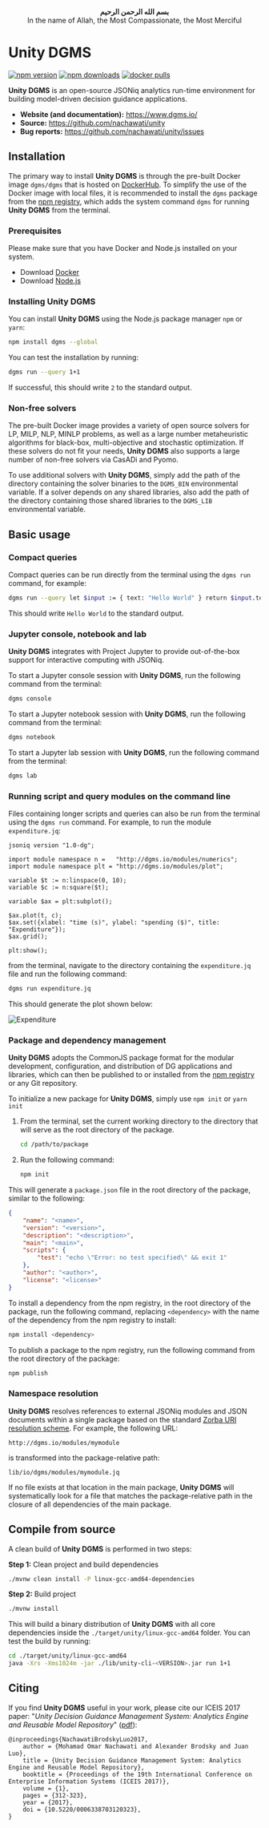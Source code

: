 <div align="center"><b>&#1576;&#1587;&#1605; &#1575;&#1604;&#1604;&#1607; &#1575;&#1604;&#1585;&#1581;&#1605;&#1606; &#1575;&#1604;&#1585;&#1581;&#1610;&#1605;</b></div>
<div align="center">In the name of Allah, the Most Compassionate, the Most Merciful</div>

# Unity DGMS

[![npm version](https://badge.fury.io/js/dgms.svg)](https://www.npmjs.com/package/dgms)
[![npm downloads](https://img.shields.io/npm/dw/dgms.svg)](https://www.npmjs.com/package/dgms)
[![docker pulls](https://img.shields.io/docker/pulls/dgms/dgms.svg)](https://hub.docker.com/r/dgms/dgms)

**Unity DGMS** is an open-source JSONiq analytics run-time environment for building model-driven decision guidance applications.

* **Website (and documentation):** <https://www.dgms.io/>
* **Source:** <https://github.com/nachawati/unity>
* **Bug reports:** <https://github.com/nachawati/unity/issues>

## Installation

The primary way to install **Unity DGMS** is through the pre-built Docker image ``dgms/dgms`` that is hosted on [DockerHub](https://hub.docker.com/r/dgms/dgms). To simplify the use of the Docker image with local files, it is recommended to install the ``dgms`` package from the [npm registry](https://www.npmjs.com/package/dgms), which adds the system command ``dgms`` for running **Unity DGMS** from the terminal.

### Prerequisites

Please make sure that you have Docker and Node.js installed on your system.

* Download [Docker](https://www.docker.com/get-started)
* Download [Node.js](https://nodejs.org)

### Installing **Unity DGMS**

You can install **Unity DGMS** using the Node.js package manager ``npm`` or ``yarn``:

```bash
npm install dgms --global
```

You can test the installation by running:

```bash
dgms run --query 1+1
```

If successful, this should write ``2`` to the standard output.

### Non-free solvers

The pre-built Docker image provides a variety of open source solvers for LP, MILP, NLP, MINLP problems, as well as a large number metaheuristic algorithms for black-box, multi-objective and stochastic optimization. If these solvers do not fit your needs, **Unity DGMS** also supports a large number of non-free solvers via CasADi and Pyomo.

To use additional solvers with **Unity DGMS**, simply add the path of the directory containing the solver binaries to the ``DGMS_BIN`` environmental variable. If a solver depends on any shared libraries, also add the path of the directory containing those shared libraries to the ``DGMS_LIB`` environmental variable.

## Basic usage

### Compact queries

Compact queries can be run directly from the terminal using the ``dgms run`` command, for example:

```bash
dgms run --query let $input := { text: "Hello World" } return $input.text
```

This should write ``Hello World`` to the standard output.

### Jupyter console, notebook and lab

**Unity DGMS** integrates with Project Jupyter to provide out-of-the-box support for interactive computing with JSONiq.

To start a Jupyter console session with **Unity DGMS**, run the following command from the terminal:

```bash
dgms console
```

To start a Jupyter notebook session with **Unity DGMS**, run the following command from the terminal:
```bash
dgms notebook
```

To start a Jupyter lab session with **Unity DGMS**, run the following command from the terminal:
```bash
dgms lab
```

### Running script and query modules on the command line

Files containing longer scripts and queries can also be run from the terminal using the ``dgms run`` command. For example, to run the module ``expenditure.jq``:

```xquery
jsoniq version "1.0-dg";

import module namespace n =   "http://dgms.io/modules/numerics";
import module namespace plt = "http://dgms.io/modules/plot";

variable $t := n:linspace(0, 10);
variable $c := n:square($t);

variable $ax = plt:subplot();

$ax.plot(t, c);
$ax.set({xlabel: "time (s)", ylabel: "spending ($)", title: "Expenditure"});
$ax.grid();

plt:show();
```

from the terminal, navigate to the directory containing the ``expenditure.jq`` file and run the following command:

```bash
dgms run expenditure.jq
```

This should generate the plot shown below:

![Expenditure](docs/_static/expenditure.png)

### Package and dependency management

**Unity DGMS** adopts the CommonJS package format for the modular development, configuration, and distribution of DG applications and libraries, which can then be published to or installed from the [npm registry](https://www.npmjs.com/) or any Git repository.

To initialize a new package for **Unity DGMS**, simply use ``npm init`` or ``yarn init``

1. From the terminal, set the current working directory to the directory that will serve as the root directory of the package. 

    ```bash
    cd /path/to/package
    ```

2. Run the following command:

    ```bash
    npm init
    ```

This will generate a ``package.json`` file in the root directory of the package, similar to the following:

```json
{
    "name": "<name>",
    "version": "<version>",
    "description": "<description>",
    "main": "<main>",
    "scripts": {
        "test": "echo \"Error: no test specified\" && exit 1"
    },
    "author": "<author>",
    "license": "<license>"
}
```

To install a dependency from the npm registry, in the root directory of the package, run the following command, replacing ``<dependency>`` with the name of the dependency from the npm registry to install:

```bash
npm install <dependency>
```

To publish a package to the npm registry, run the following command from the root directory of the package:

```bash
npm publish
```

### Namespace resolution

**Unity DGMS** resolves references to external JSONiq modules and JSON documents within a single package based on the standard [Zorba URI resolution scheme](http://www.zorba.io/documentation/3.0/zorba/architecture/uriresolvers). For example, the following URL:

```
http://dgms.io/modules/mymodule
```

is transformed into the package-relative path: 

```
lib/io/dgms/modules/mymodule.jq
```

If no file exists at that location in the main package, **Unity DGMS** will systematically look for a file that matches the package-relative path in the closure of all dependencies of the main package.

## Compile from source

A clean build of **Unity DGMS** is performed in two steps:

**Step 1:** Clean project and build dependencies

```bash
./mvnw clean install -P linux-gcc-amd64-dependencies
```

**Step 2:** Build project

```bash
./mvnw install
```

This will build a binary distribution of **Unity DGMS** with all core dependencies inside the ``./target/unity/linux-gcc-amd64`` folder. You can test the build by running:

```bash
cd ./target/unity/linux-gcc-amd64
java -Xrs -Xms1024m -jar ./lib/unity-cli-<VERSION>.jar run 1+1
```

## Citing

If you find **Unity DGMS** useful in your work, please cite our ICEIS 2017 paper: "*Unity Decision Guidance Management System: Analytics Engine and Reusable Model Repository*" ([pdf](http://www.scitepress.org/Papers/2017/63387/63387.pdf)):

```
@inproceedings{NachawatiBrodskyLuo2017,
    author = {Mohamad Omar Nachawati and Alexander Brodsky and Juan Luo},
    title = {Unity Decision Guidance Management System: Analytics Engine and Reusable Model Repository},
    booktitle = {Proceedings of the 19th International Conference on Enterprise Information Systems (ICEIS 2017)},
    volume = {1},
    pages = {312-323},
    year = {2017},
    doi = {10.5220/0006338703120323},
}
```
